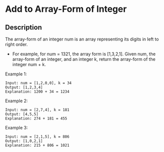 # Add to Array-Form of Integer
## Description

The array-form of an integer num is an array representing its digits in left to right order.

- For example, for num = 1321, the array form is [1,3,2,1].
Given num, the array-form of an integer, and an integer k, return the array-form of the integer num + k.

Example 1:

```
Input: num = [1,2,0,0], k = 34
Output: [1,2,3,4]
Explanation: 1200 + 34 = 1234
```

Example 2:

```
Input: num = [2,7,4], k = 181
Output: [4,5,5]
Explanation: 274 + 181 = 455
```

Example 3:

```
Input: num = [2,1,5], k = 806
Output: [1,0,2,1]
Explanation: 215 + 806 = 1021
```